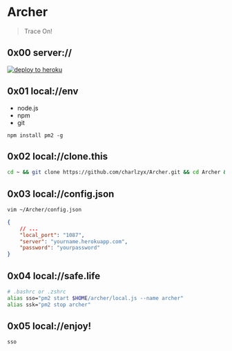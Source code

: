 # Archer
> Trace On!

## 0x00 server://
[![deploy to heroku](https://camo.githubusercontent.com/83b0e95b38892b49184e07ad572c94c8038323fb/68747470733a2f2f7777772e6865726f6b7563646e2e636f6d2f6465706c6f792f627574746f6e2e737667)](https://heroku.com/deploy?template=https://github.com/charlzyx/archer.git/tree/master)


## 0x01 local://env
- node.js
- npm
- git
```
npm install pm2 -g
```

## 0x02 local://clone.this

```bash
cd ~ && git clone https://github.com/charlzyx/Archer.git && cd Archer && npm install
```

## 0x03 local://config.json

```bash
vim ~/Archer/config.json
```

```json
{
    // ...
    "local_port": "1087",
    "server": "yourname.herokuapp.com",
    "password": "yourpassword"
}
```

## 0x04 local://safe.life

```bash
# .bashrc or .zshrc
alias sso="pm2 start $HOME/archer/local.js --name archer"
alias ssk="pm2 stop archer"
```

## 0x05 local://enjoy!

```bash
sso
```
